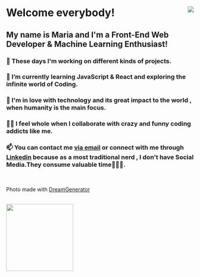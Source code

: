 <!DOCTYPE html>
<html lang="en">
  <head>
    <meta charset="UTF-8" />
    <meta name="viewport" content="width=device-width, initial-scale=1.0" />
   
    
  </head>
  <body>
    <div class="container" >
      <img align="right" src="https://lh3.googleusercontent.com/UfbOQ30ZnUFiloh56hzFqXy-cTkwY621Zs-55deHJeO-9VuapAI_z2XiJxlj6tkYJVvqGeqx9wMXW0-hw2ZQQfM8tFp2ezBMPJRxMgvgMrNPqcUIrv8_eQxF2VNi9qd3n3gwvVV1UJCgUQ7IY-Wxgp7Kr22_c19MMv28c78NIbpMudN67A95--SvB-aDbTYA4H3d_letGXAIvmtLH2E1VxPRA_HvMg0hIzi83_5xUk1No0m6KN3yiSAd0-ZywA15zBTauvd41ZOjHKLLdTmO5UvSBY3Kyi7F7jLxyrfvgKD5qjdK-Tm0dXgRQYN3gZhPeNGU6cXz_HsdLnUK0c49BP4sd3La65czwqMOCUcS8FbBO5dNC9K1YZ-FJ49guN3xTW7qePsINWp_gRwY7Z0NegI022-Cc33f-c_Jaglepfue4B0hf-CuDwdCiu1BWG4YfBKwym696UaAUU3Djo96pp8vhYa_R_EGI1aFKPp4ugGo6THUw0_Ox5hqqMoIbU2dIQVjH4mWciln-sNfj5Zn680I16aUTK0BAVRBS7yjXpYJ0cHI00hCG4rPZ9VcGalo8w3hAmXj1mQGKgam10MJNOz0jvc_nEb4Kc-HAHoBXN4AFoHGpIKEEW2LH9tJqjVLTsql30Po-RHFlMluB-pUzUYUNZTgXfzYbYKIHsqI2FnW3rvXk3OfQKe9K25v8RhW2HQJRzxlOxQKXmDBHMsJLn4=w427-h747-no?authuser=0">
      <h1> Welcome everybody!</h1>
      <h2>My name is Maria and I'm a Front-End Web Developer & Machine Learning Enthusiast!</h2>
      <h3>🔭 These days I'm working on different kinds of projects.</h3>
      <h3>
        🌱 I’m currently learning JavaScript & React and exploring the
        infinite world of Coding.
      </h3>
      <h3>
        💞 I'm in love with technology and its great impact to the world , when
        humanity is the main focus.
      </h3>
      <h3>
        👯‍♀️ I feel whole when I collaborate with crazy and funny coding addicts
        like me.
      </h3>
      <h3>
        📫 You can contact me
        <a href="mailto:mbarkouzou@gmail.com"> via email</a> or connect with me through <a href="https://www.linkedin.com/in/maria-barkouzou-b39810201/?originalSubdomain=gr" >Linkedin</a> because as a most
        traditional nerd , I don't have Social Media.They consume valuable
        time🙈🙉🙊.
      </h3> 
    </div>
    <br>
    <p>Photo made with <a href=https://deepdreamgenerator.com</a> DreamGenerator </p>
    <br>
      <img height="180em" src="https://github-readme-stats.vercel.app/api?username=mariabarkouzou&show_icons=true&hide_border=true&&count_private=true&include_all_commits=true" />
      
   
  </body>
</html>
